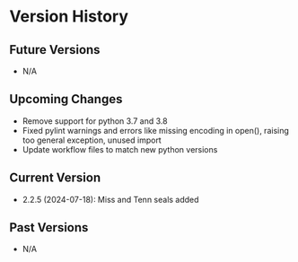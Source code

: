 # Version History

## Future Versions

 - N/A

## Upcoming Changes

 - Remove support for python 3.7 and 3.8
 - Fixed pylint warnings and errors like missing encoding in open(), raising
 too general exception, unused import
 - Update workflow files to match new python versions

## Current Version

 - 2.2.5 (2024-07-18): Miss and Tenn seals added

## Past Versions

 - N/A
